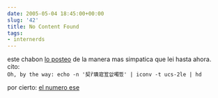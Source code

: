 ```yaml
---  
date: 2005-05-04 18:45:00+00:00  
slug: '42'  
title: No Content Found  
tags:  
- internerds  
---  
```

  
este chabon [lo posteo](http://sam.zoy.org/blog/2007-05-03-obligatory-r) de la manera mas simpatica que lei hasta ahora.    
cito:    
`Oh, by the way: echo -n '契ȑ璝寣䇘앖噣삈' | iconv -t ucs-2le | hd`    
    
por cierto: [el numero ese](http://www.google.com/search?q=09+F9+11+02+9D+74+E3+5B+D8+41+56+C5+63+56+88+C0)  
